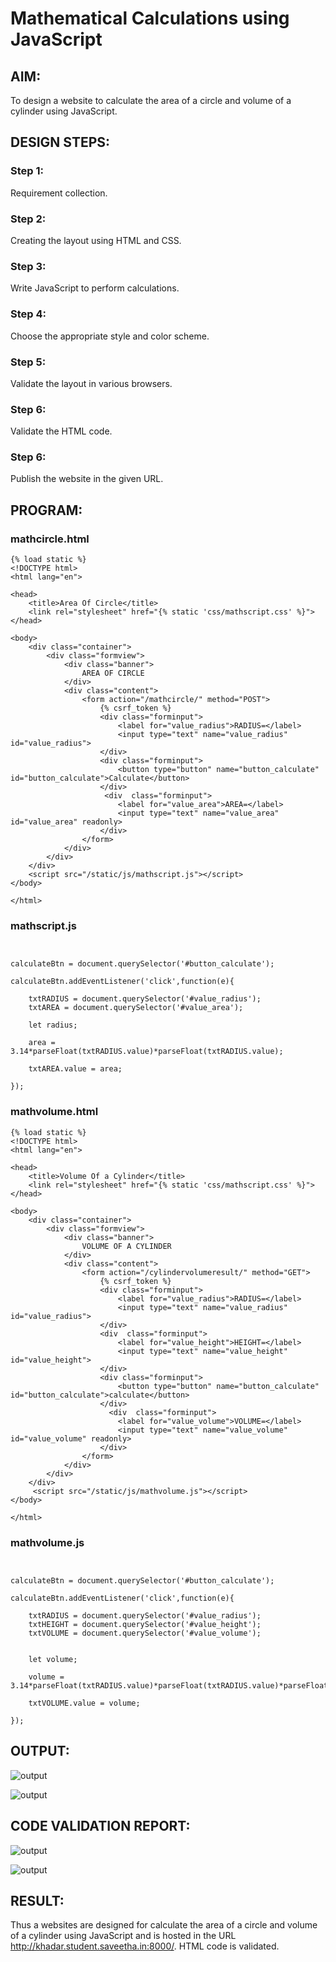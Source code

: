 # Mathematical Calculations using JavaScript
## AIM:
To design a website to calculate the area of a circle and volume of a cylinder using JavaScript.

## DESIGN STEPS:
### Step 1: 
Requirement collection.
### Step 2:
Creating the layout using HTML and CSS.
### Step 3:
Write JavaScript to perform calculations.
### Step 4:
Choose the appropriate style and color scheme.
### Step 5:
Validate the layout in various browsers.
### Step 6:
Validate the HTML code.
### Step 6:
Publish the website in the given URL.


## PROGRAM:

### mathcircle.html
```
{% load static %}
<!DOCTYPE html>
<html lang="en">

<head>
    <title>Area Of Circle</title>
    <link rel="stylesheet" href="{% static 'css/mathscript.css' %}">
</head>

<body>
    <div class="container">
        <div class="formview">
            <div class="banner">
                AREA OF CIRCLE
            </div>
            <div class="content">
                <form action="/mathcircle/" method="POST">
                    {% csrf_token %}
                    <div class="forminput">
                        <label for="value_radius">RADIUS=</label>
                        <input type="text" name="value_radius" id="value_radius">
                    </div>
                    <div class="forminput">
                        <button type="button" name="button_calculate" id="button_calculate">Calculate</button>
                    </div>
                     <div  class="forminput">
                        <label for="value_area">AREA=</label>
                        <input type="text" name="value_area" id="value_area" readonly>
                    </div>                    
                </form>
            </div>
        </div>
    </div>
    <script src="/static/js/mathscript.js"></script>
</body>

</html>
```
### mathscript.js
```


calculateBtn = document.querySelector('#button_calculate');

calculateBtn.addEventListener('click',function(e){

    txtRADIUS = document.querySelector('#value_radius');
    txtAREA = document.querySelector('#value_area');

    let radius;
     
    area = 3.14*parseFloat(txtRADIUS.value)*parseFloat(txtRADIUS.value);

    txtAREA.value = area;

});
```
### mathvolume.html
```
{% load static %}
<!DOCTYPE html>
<html lang="en">

<head>
    <title>Volume Of a Cylinder</title>
    <link rel="stylesheet" href="{% static 'css/mathscript.css' %}">
</head>

<body>
    <div class="container">
        <div class="formview">
            <div class="banner">
                VOLUME OF A CYLINDER
            </div>
            <div class="content">
                <form action="/cylindervolumeresult/" method="GET">
                    {% csrf_token %}
                    <div class="forminput">
                        <label for="value_radius">RADIUS=</label>
                        <input type="text" name="value_radius" id="value_radius">
                    </div>
                    <div  class="forminput">
                        <label for="value_height">HEIGHT=</label>
                        <input type="text" name="value_height" id="value_height">
                    </div>                    
                    <div class="forminput">
                        <button type="button" name="button_calculate" id="button_calculate">calculate</button>
                    </div>
                      <div  class="forminput">
                        <label for="value_volume">VOLUME=</label>
                        <input type="text" name="value_volume" id="value_volume" readonly>
                    </div>      
                </form>
            </div>
        </div>
    </div>
     <script src="/static/js/mathvolume.js"></script>
</body>

</html>
```
### mathvolume.js
```


calculateBtn = document.querySelector('#button_calculate');

calculateBtn.addEventListener('click',function(e){

    txtRADIUS = document.querySelector('#value_radius');
    txtHEIGHT = document.querySelector('#value_height');
    txtVOLUME = document.querySelector('#value_volume');
    

    let volume;
     
    volume = 3.14*parseFloat(txtRADIUS.value)*parseFloat(txtRADIUS.value)*parseFloat(txtHEIGHT.value);

    txtVOLUME.value = volume;

});
```
## OUTPUT:
![output](./static/images/output1.png)

![output](./static/images/output2.png)

## CODE VALIDATION REPORT:
![output](./static/images/report1.png)

![output](./static/images/report2.png)


## RESULT:
Thus a websites are designed for calculate the area of a circle and volume of a cylinder using JavaScript and is hosted in the URL http://khadar.student.saveetha.in:8000/. HTML code is validated.